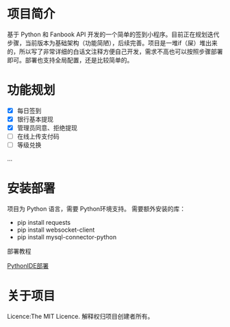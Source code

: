 # 项目简介
基于 Python 和 Fanbook API 开发的一个简单的签到小程序。目前正在规划迭代步骤，当前版本为基础架构（功能简陋），后续完善。项目是一堆if（屎）堆出来的，所以写了非常详细的白话文注释方便自己开发，需求不高也可以按照步骤部署即可。部署也支持全局配置，还是比较简单的。

# 功能规划
- [x] 每日签到
- [x] 银行基本提现
- [x] 管理员同意、拒绝提现
- [ ] 在线上传支付码
- [ ] 等级兑换

...

# 安装部署
项目为 Python 语言，需要 Python环境支持。
需要额外安装的库：
- pip install requests
- pip install websocket-client
- pip install mysql-connector-python

部署教程

[PythonIDE部署](./doc/build-pyIDE.md)

# 关于项目
Licence:The MIT Licence.
解释权归项目创建者所有。
